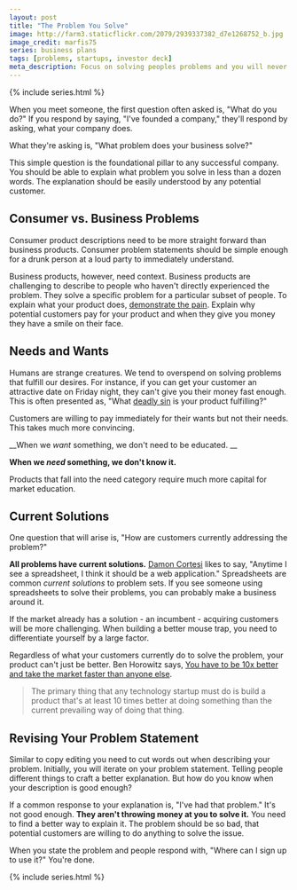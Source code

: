 ```yaml
---
layout: post
title: "The Problem You Solve"
image: http://farm3.staticflickr.com/2079/2939337382_d7e1268752_b.jpg
image_credit: marfis75
series: business plans
tags: [problems, startups, investor deck]
meta_description: Focus on solving peoples problems and you will never have a hard time making money.
---
```


{% include series.html %}

When you meet someone, the first question often asked is, "What do you do?" If you respond by saying, "I've founded a company," they'll respond by asking, what your company does.

What they're asking is, "What problem does your business solve?"

This simple question is the foundational pillar to any successful company. You should be able to explain what problem you solve in less than a dozen words. The explanation should be easily understood by any potential customer. 

## Consumer vs. Business Problems
Consumer product descriptions need to be more straight forward than business products. Consumer problem statements should be simple enough for a drunk person at a loud party to immediately understand.

Business products, however, need context. Business products are challenging to describe to people who haven't directly experienced the problem. They solve a specific problem for a particular subset of people. To explain what your product does, [demonstrate the pain][4]. Explain why potential customers pay for your product and when they give you money they have a smile on their face.

## Needs and Wants
Humans are strange creatures. We tend to overspend on solving problems that fulfill our desires. For instance, if you can get your customer an attractive date on Friday night, they can't give you their money fast enough. This is often presented as, "What [deadly sin][1] is your product fulfilling?"  

Customers are willing to pay immediately for their wants but not their needs. This takes much more convincing. 

__When we _want_ something, we don't need to be educated. __

__When we _need_ something, we don't know it.__

Products that fall into the need category require much more capital for market education.

## Current Solutions
One question that will arise is, "How are customers currently addressing the problem?"

__All problems have current solutions.__ [Damon Cortesi][3] likes to say, "Anytime I see a spreadsheet, I think it should be a web application." Spreadsheets are common _current solutions_ to problem sets. If you see someone using spreadsheets to solve their problems, you can probably make a business around it.

If the market already has a solution - an incumbent - acquiring customers will be more challenging. When building a better mouse trap, you need to differentiate yourself by a large factor.

Regardless of what your customers currently do to solve the problem, your product can't just be better. Ben Horowitz says, [You have to be 10x better and take the market faster than anyone else][2].

>  The primary thing that any technology startup must do is build a product that's at least 10 times better at doing something than the current prevailing way of doing that thing. 

## Revising Your Problem Statement
Similar to copy editing you need to cut words out when describing your problem. Initially, you will iterate on your problem statement. Telling people different things to craft a better explanation. But how do you know when your description is good enough? 

If a common response to your explanation is, "I've had that problem." It's not good enough. __They aren't throwing money at you to solve it.__ You need to find a better way to explain it. The problem should be so bad, that potential customers are willing to do anything to solve the issue.

When you state the problem and people respond with, "Where can I sign up to use it?" You're done. 

{% include series.html %}

[1]: http://www.foundersspace.com/business/what-are-the-seven-deadly-sins-that-vcs-keep-mentioning-all-the-time/
[2]: http://bhorowitz.com/2012/12/18/programming-your-culture/
[3]: http://www.dcortesi.com/
[4]: /2012/11/value-proposition/